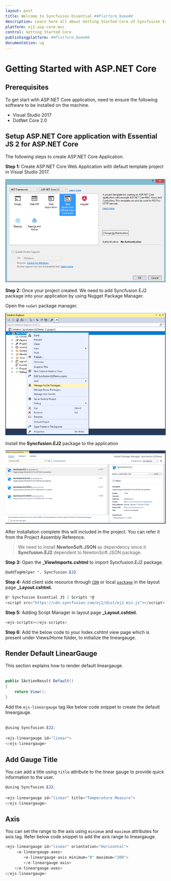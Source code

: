 ```yaml
---
layout: post
title: Welcome to Syncfusion Essential ##Platform_Name##
description: Learn here all about Getting Started Core of Syncfusion Essential ##Platform_Name## widgets based on HTML5 and jQuery.
platform: ej2-asp-core-mvc
control: Getting Started Core
publishingplatform: ##Platform_Name##
documentation: ug
---
```


# Getting Started with ASP.NET Core

## Prerequisites

To get start with ASP.NET Core application, need to ensure the following software to be installed on the machine.
* Visual Studio 2017
* DotNet Core 2.0

## Setup ASP.NET Core application with Essential JS 2 for ASP.NET Core

The following steps to create ASP.NET Core Application.

**Step 1:** Create ASP.NET Core Web Application with default template project in Visual Studio 2017.

![Alt text](../images/default-template.png)

**Step 2:** Once your project created. We need to add Syncfusion EJ2 package into your application by using Nugget Package Manager.

Open the `nuGet` package manager.

![Alt text](../images/solution-Explorer.png)

Install the **Syncfusion.EJ2** package to the application

![Alt text](../images/nuget-demo.png)

After Installation complete this will included in the project. You can refer it from the Project Assembly Reference.

> We need to install **NewtonSoft.JSON** as dependency since it **Syncfusion.EJ2** dependent to NewtonSoft.JSON package.

**Step 3:** Open the **_ViewImports.cshtml** to import Syncfusion.EJ2 package.

```cs
@addTagHelper *, Syncfusion.EJ2
```

**Step 4:** Add client side resource through [`CDN`](http://ej2.syncfusion.com/15.4.23/documentation/base/deployment.html?lang=typescript#cdn) or local [`package`](https://www.npmjs.com/package/@syncfusion/ej2) in the layout page **_Layout.cshtml.**

```cs
@* Syncfusion Essential JS 2 Scripts *@
<script src="https://cdn.syncfusion.com/ej2/dist/ej2.min.js"></script>
```

**Step 5:** Adding Script Manager in layout page **_Layout.cshtml.**

```cs
<ejs-scripts></ejs-scripts>
```

**Step 6:** Add the below code to your Index.cshtml view page which is present under Views/Home folder, to initialize the lineargauge.

## Render Default LinearGauge

This section explains how to render default lineargauge.

```cs

public IActionResult Default()
{
    return View();
}

```

Add the `ejs-lineargauge` tag like below code snippet to create the default lineargauge.

```cs

@using Syncfusion.EJ2;

<ejs-lineargauge id="linear">
</ejs-lineargauge>

```

## Add Gauge Title

You can add a title using `title` attribute to the linear gauge to provide quick information to the user.

```cs
@using Syncfusion.EJ2;

<ejs-lineargauge id="linear" title="Temperature Measure">
</ejs-lineargauge>
```

## Axis

You can set the range to the axis using `minimum` and `maximum` attributes for axis tag.
Refer below code snippet to add the axis range to lineargauge.

```cs
<ejs-lineargauge id="linear" orientation="Horizontal">
     <e-lineargauge-axes>
        <e-lineargauge-axis minimum="0" maximum="200">
        </e-lineargauge-axis>
    </e-lineargauge-axes>
</ejs-lineargauge>
```